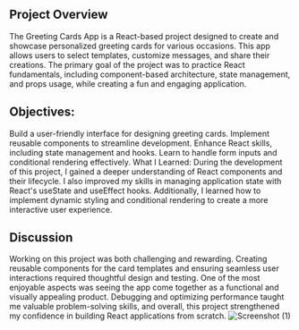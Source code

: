 ## Project Overview
The Greeting Cards App is a React-based project designed to create and showcase personalized greeting cards for various occasions. This app allows users to select templates, customize messages, and share their creations. The primary goal of the project was to practice React fundamentals, including component-based architecture, state management, and props usage, while creating a fun and engaging application.

## Objectives:
Build a user-friendly interface for designing greeting cards.
Implement reusable components to streamline development.
Enhance React skills, including state management and hooks.
Learn to handle form inputs and conditional rendering effectively.
What I Learned:
During the development of this project, I gained a deeper understanding of React components and their lifecycle. I also improved my skills in managing application state with React's useState and useEffect hooks. Additionally, I learned how to implement dynamic styling and conditional rendering to create a more interactive user experience.

## Discussion
Working on this project was both challenging and rewarding. Creating reusable components for the card templates and ensuring seamless user interactions required thoughtful design and testing. One of the most enjoyable aspects was seeing the app come together as a functional and visually appealing product. Debugging and optimizing performance taught me valuable problem-solving skills, and overall, this project strengthened my confidence in building React applications from scratch.
![Screenshot (1)](https://github.com/user-attachments/assets/e042ce9e-3745-45bc-ae76-8a924c165b99)
